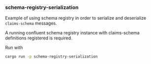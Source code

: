 ### schema-registry-serialization
Example of using schema registry in order to serialize and deserialize `claims-schema` messages.

A running confluent schema registry instance with claims-schema definitions registered is required.

Run with
```bash
cargo run -p schema-registry-serialization
```